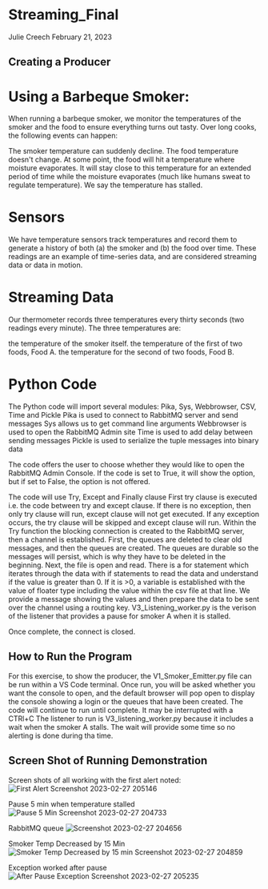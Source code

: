 # Streaming_Final
Julie Creech 
February 21, 2023
## Creating a Producer

# Using a Barbeque Smoker:
When running a barbeque smoker, we monitor the temperatures of the smoker and the food to ensure everything turns out tasty. Over long cooks, the following events can happen:

The smoker temperature can suddenly decline.
The food temperature doesn't change. At some point, the food will hit a temperature where moisture evaporates. It will stay close to this temperature for an extended period of time while the moisture evaporates (much like humans sweat to regulate temperature). We say the temperature has stalled.

# Sensors
We have temperature sensors track temperatures and record them to generate a history of both (a) the smoker and (b) the food over time. These readings are an example of time-series data, and are considered streaming data or data in motion.

# Streaming Data
Our thermometer records three temperatures every thirty seconds (two readings every minute). The three temperatures are:

the temperature of the smoker itself.
the temperature of the first of two foods, Food A.
the temperature for the second of two foods, Food B.

# Python Code
The Python code will import several modules: Pika, Sys, Webbrowser, CSV, Time and Pickle
Pika is used to connect to RabbitMQ server and send messages
Sys allows us to get command line arguments
Webbrowser is used to open the RabbitMQ Admin site
Time is used to add delay between sending messages
Pickle is used to serialize the tuple messages into binary data

The code offers the user to choose whether they would like to open the RabbitMQ Admin Console. If the code is set to True, it will show the option, but if set to False, the option is not offered.

The code will use Try, Except and Finally clause
First try clause is executed i.e. the code between try and except clause. If there is no exception, then only try clause will run, except clause will not get executed. If any exception occurs, the try clause will be skipped and except clause will run. 
Within the Try function the blocking connection is created to the RabbitMQ server, then a channel is established.
First, the queues are deleted to clear old messages, and then the queues are created. The queues are durable so the messages will persist, which is why they have to be deleted in the beginning. 
Next, the file is open and read. There is a for statement which iterates through the data with if statements to read the data and understand if the value is greater than 0. If it is >0, a variable is established with the value of floater type including the value within the csv file at that line. 
We provide a message showing the values and then prepare the data to be sent over the channel using a routing key. 
V3_Listening_worker.py is the verison of the listener that provides a pause for smoker A when it is stalled. 

Once complete, the connect is closed. 
## How to Run the Program
For this exercise, to show the producer, the V1_Smoker_Emitter.py file can be run within a VS Code terminal. Once run, you will be asked whether you want the console to open, and the default browser will pop open to display the console showing a login or the queues that have been created. 
The code will continue to run until complete. It may be interrupted with a CTRl+C
The listener to run is V3_listening_worker.py because it includes a wait when the smoker A stalls. The wait will provide some time so no alerting is done during tha time. 

## Screen Shot of Running Demonstration

Screen shots of all working with the first alert noted:
![First Alert Screenshot 2023-02-27 205146](https://user-images.githubusercontent.com/89232631/222028929-73315c10-305c-4a04-ac1c-b74b5cb857a5.jpg)

Pause 5 min when temperature stalled
![Pause 5 Min Screenshot 2023-02-27 204733](https://user-images.githubusercontent.com/89232631/222028988-88f18a60-a7e1-4f48-a1d9-b3dd72f49aa9.jpg)

RabbitMQ queue
![Screenshot 2023-02-27 204656](https://user-images.githubusercontent.com/89232631/222029094-2cfe070b-07a4-4b9a-91f9-abc99d428497.jpg)

Smoker Temp Decreased by 15 Min
![Smoker Temp Decreased by 15 min Screenshot 2023-02-27 204859](https://user-images.githubusercontent.com/89232631/222029157-9f2f09de-4d9e-4e98-b829-c9ee27bc621d.jpg)

Exception worked after pause
![After Pause Exception Screenshot 2023-02-27 205235](https://user-images.githubusercontent.com/89232631/222029215-46a5c1f7-ba07-4de0-9be7-0cfe0a9c7f69.jpg)
